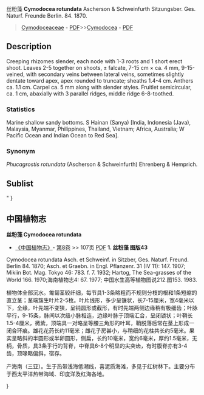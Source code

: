丝粉藻 **Cymodocea rotundata** Ascherson & Schweinfurth Sitzungsber. Ges. Naturf. Freunde Berlin. 84. 1870.

> [Cymodoceaceae](http://www.iplant.cn/info/Cymodoceaceae?t=foc) - [PDF](http://www.iplant.cn/foc/pdf/Cymodoceaceae.pdf)>>[Cymodocea](http://www.iplant.cn/info/Cymodocea?t=foc) - [PDF](http://www.iplant.cn/foc/pdf/Cymodocea.pdf)

## Description

Creeping rhizomes slender, each node with 1-3 roots and 1 short erect shoot. Leaves 2-5 together on shoots, ± falcate, 7-15 cm × ca. 4 mm, 9-15-veined, with secondary veins between lateral veins, sometimes slightly dentate toward apex, apex rounded to truncate; sheaths 1.4-4 cm. Anthers ca. 1.1 cm. Carpel ca. 5 mm along with slender styles. Fruitlet semicircular, ca. 1 cm, abaxially with 3 parallel ridges, middle ridge 6-8-toothed.

### Statistics
Marine shallow sandy bottoms. S Hainan (Sanya) [India, Indonesia (Java), Malaysia, Myanmar, Philippines, Thailand, Vietnam; Africa, Australia; W Pacific Ocean and Indian Ocean to Red Sea].

### Synonym
*Phucagrostis rotundata* (Ascherson & Schweinfurth) Ehrenberg & Hemprich.

## Sublist
"
}
## 中国植物志

**丝粉藻 Cymodocea rotundata**

* [《中国植物志》](http://www.iplant.cn/frps)- [第8卷](http://www.iplant.cn/frps/vol/8) >> 107页 [PDF](http://www.iplant.cn/frps/pdf/8/107.pdf)
**1. 丝粉藻 图版43**

Cymodocea rotundata Asch. et Schweinf. in Sitzber, Ges. Naturf. Freund. Berlin 84. 1870; Asch. et Graebn. in Engl. Pflanzenr. 31 (IV 11): 147. 1907; Mikiin Bot. Mag. Tokyo 46: 783. f. 7. 1932; Hartog, The Sea-grasses of the World 166. 1970;海南植物志4: 67. 1977; 中国水生高等植物图说212.图153. 1983.

植物体全部沉水。匍匐茎较纤细，每节具1-3条略粗而不规则分枝的根和1条短缩的直立茎；茎端簇生叶片2-5枚。叶片线形，多少呈镰状，长7-15厘米，宽4毫米以下，全缘，叶先端不变狭，呈钝圆形或截形，有时先端两侧边缘稍有极细齿；叶脉平行，9-15条，脉间以次级小脉相连，边缘叶脉于顶端汇合，呈闭锁状；叶鞘长1.5-4厘米，微紫，顶端具一对略呈等腰三角形的叶耳，鞘脱落后常在茎上形成一闭合环痕。雄花花药长约11毫米；雌花子房甚小，与稍细的花柱共长约5毫米。果实呈略斜的半圆形或半卵圆形，侧扁，长约10毫米，宽约6毫米，厚约1.5毫米，无柄，骨质，具3条乎行的背脊，中脊具6-8个明显的尖突齿，有时腹脊亦有3-4齿，顶喙略偏斜，宿存。

产海南（三亚）。生于热带浅海低潮线，喜泥质海滩，多见于红树林下。主要分布于西太平洋热带海域、印度洋及红海各地。

}